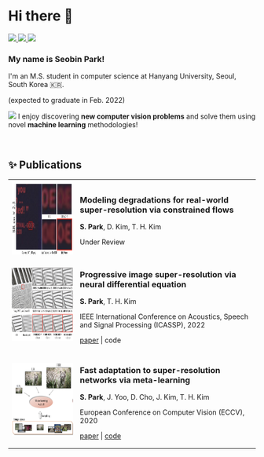 # Hi there 👋

<a href="mailto:kor.p.sb@gmail.com" target="_blank">
    <img width="22px" src="https://upload.wikimedia.org/wikipedia/commons/thumb/7/7e/Gmail_icon_%282020%29.svg/512px-Gmail_icon_%282020%29.svg.png" />
</a>
<a href="https://scholar.google.com/citations?user=K5swiH0AAAAJ" target="_blank">
    <img width="22px" src="https://icon-icons.com/downloadimage.php?id=130918&root=2108/PNG/32/&file=google_scholar_icon_130918.png" />
</a>
<a href="https://www.linkedin.com/in/seobin-park-715786187/" target="_blank">
    <img width="22px" src="https://us-central1-iconscout-1539.cloudfunctions.net/iconscout-gcp-functions-production-download?name=linkedin&download=1&url=https%3A%2F%2Fcdn.iconscout.com%2Ficon%2Ffree%2Fpng-24%2F461814.png&width=24&height=24" />
</a>

### My name is Seobin Park! 


I'm an M.S. student in computer science at Hanyang University, Seoul, South Korea 🇰🇷.

(expected to graduate in Feb. 2022)

<img src="https://media.giphy.com/media/WUlplcMpOCEmTGBtBW/giphy.gif" width="30">  I enjoy discovering <b> new computer vision problems</b> and solve them using novel <b>machine learning</b> methodologies!

<br/>

## ✨ Publications

<!-- ---

<p>
<img align="right" width="20%" src="https://avatars.githubusercontent.com/u/1969658"> 
</p>
  
#### Fast adaptation to super-resolution networks via meta-learning

S. Park, J. Yoo, D. Cho, J. Kim, T. H. Kim <br/> European Conference on Computer Vision (ECCV), 2020 -->

<table>
  <tr>
    <td align="center">
      <img src="images/InterFlow2.png" alt="Banner" height="150px">
    </td>
    <td>
      <h3>Modeling degradations for real-world super-resolution via constrained flows</h3>
      <p><b>S. Park</b>, D. Kim, T. H. Kim</p>
      <p>Under Review</p>
    </td>
  </tr>
  
  <tr>
    <td align="center">
      <img src="images/SRNODE.png" alt="Banner" height="150px">
    </td>
    <td>    
      <h3>Progressive image super-resolution via neural differential equation</h3>
      <p><b>S. Park</b>, T. H. Kim</p>
      <p>IEEE International Conference on Acoustics, Speech and Signal Processing (ICASSP), 2022</p>
      <p> <a href="https://arxiv.org/abs/2101.08987" target="_blank">paper</a> | code </p>
    </td>
  </tr>
  
  <tr>
    <td align="center">
      <img src="images/MLSR3.png" alt="Banner" height="150px">
    </td>
    <td>
      <h3>Fast adaptation to super-resolution networks via meta-learning</h3>
      <p><b>S. Park</b>, J. Yoo, D. Cho, J. Kim, T. H. Kim</p>
      <p>European Conference on Computer Vision (ECCV), 2020</p>
      <p> <a href="https://www.ecva.net/papers/eccv_2020/papers_ECCV/html/5930_ECCV_2020_paper.php" target="_blank">paper</a> | <a href="https://github.com/parkseobin/MLSR" target="_blank">code</a> </p>
    </td>
  </tr>
  
</table>





<!--
**parkseobin/parkseobin** is a ✨ _special_ ✨ repository because its `README.md` (this file) appears on your GitHub profile.

Here are some ideas to get you started:

- 🔭 I’m currently working on ...
- 🌱 I’m currently learning ...
- 👯 I’m looking to collaborate on ...
- 🤔 I’m looking for help with ...
- 💬 Ask me about ...
- 📫 How to reach me: ...
- 😄 Pronouns: ...
- ⚡ Fun fact: ...
https://github.com/abhisheknaiidu/awesome-github-profile-readme#descriptive-

-->
